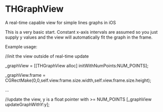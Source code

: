 THGraphView
===========

A real-time capable view for simple lines graphs in iOS

This is a very basic start. Constant x-axis intervals are assumed so you just supply y values and the view will automatically fit the graph in the frame.

Example usage:

//init the view outside of real-time update

_graphView = [[THGraphView alloc] initWithNumPoints:NUM_POINTS];

_graphView.frame = CGRectMake(0,0,self.view.frame.size.width,self.view.frame.size.height);

...

//update the view, y is a float pointer with >= NUM_POINTS
[_graphView updateGraphWithY:y];
